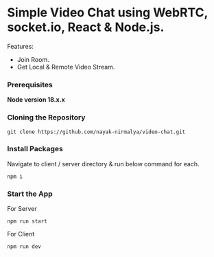 # Simple Video Chat using WebRTC, socket.io, React & Node.js.

Features:

- Join Room.
- Get Local & Remote Video Stream.

### Prerequisites

**Node version 18.x.x**

### Cloning the Repository

```shell
git clone https://github.com/nayak-nirmalya/video-chat.git
```

### Install Packages

Navigate to client / server directory & run below command for each.

```shell
npm i
```

### Start the App

For Server

```shell
npm run start
```

For Client

```shell
npm run dev
```
